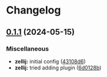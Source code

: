 # Changelog

## [0.1.1](https://github.com/engeir/stowfiles/compare/zellij-v0.1.0...zellij-v0.1.1) (2024-05-15)


### Miscellaneous

* **zellij:** initial config ([43108d6](https://github.com/engeir/stowfiles/commit/43108d6ef79a1d1039a8e5a9d41d2374502ba87e))
* **zellij:** tried adding plugin ([6d0128b](https://github.com/engeir/stowfiles/commit/6d0128b250584c776d9bb38b7e34759381e989fe))
